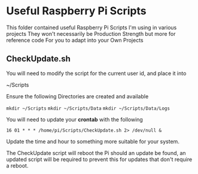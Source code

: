 # Useful Raspberry Pi Scripts

This folder contained useful Raspberry Pi Scripts I'm using in various projects
They won't necessarily be Production Strength but more for reference code
For you to adapt into your Own Projects

## CheckUpdate.sh

You will need to modify the script for the current user id, and place it into 

  ~/Scripts
  
 Ensure the following Directories are created and available
 
`mkdir ~/Scripts`
`mkdir ~/Scripts/Data`
`mkdir ~/Scripts/Data/Logs`

You will need to update your **crontab** with the following

`16 01 * * * /home/pi/Scripts/CheckUpdate.sh 2> /dev/null &`

Update the time and hour to something more suitable for your system.

The CheckUpdate script will reboot the Pi should an update be found, an updated script 
will be required to prevent this for updates that don't require a reboot.
